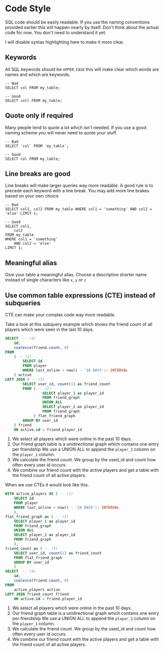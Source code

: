 # Code Style

SQL code should be easily readable. If you use the naming conventions provided earlier this will happen nearly by
itself. Don't think about the actual code for now. You don't need to understand it yet.

I will disable syntax highlighting here to make it more clear.

## Keywords

All SQL keywords should be `UPPER_CASE` this will make clear which words are names and which are keywords.

```
-- Bad
SELECT col FROM my_table;

-- Good
SELECT coll FROM my_table;
```

## Quote only if required

Many people tend to quote a lot which isn't needed. If you use a good naming scheme you will never need to quote your
stuff.

```
-- Bad
SELECT `col` FROM `my_table`;

-- Good
SELECT col FROM my_table;
```

## Line breaks are good

Line breaks will make larger queries way more readable. A good rule is to precede each keyword with a line break. You
may add more line brakes based on your own choice

```
-- Bad
SELECT col1, col2 FROM my_table WHERE col1 = 'something' AND col2 = 'else' LIMIT 1;

-- Good
SELECT col1,
    col2
FROM my_table
WHERE col1 = 'something'
    AND col2 = 'else'
LIMIT 1;
```

## Meaningful alias

Give your table a meaningful alias. Choose a descriptive shorter name instead of single characters like `x`, `y` or `z`

## Use common table expressions (CTE) instead of subqueries

CTE can make your complex code way more readable.

Take a look at this subquery example which shows the friend count of all players which were seen in the last 10 days.

```sql
SELECT  -- (4)
    id,
    coalesce(friend.count, 0)
FROM
    ( -- (1)
        SELECT id
        FROM player
        WHERE last_online > now() - '10 DAYS':: INTERVAL
    ) active
LEFT JOIN ( -- (3)
        SELECT user_id, count(1) as friend_count
        FROM ( -- (2)
                 SELECT player_1 as player_id
                 FROM friend_graph
                 UNION ALL
                 SELECT player_2 as player_id
                 FROM friend_graph
             ) flat_friend_graph
        GROUP BY user_id
    ) friend
    ON active.id = friend.player_id
```

1. We select all players which were online in the past 10 days.
2. Our friend graph table is a unidirectional graph which contains one entry per friendship
   We use a UNION ALL to append the `player_2` column on the `player_1` column.
3. We calculate the friend count. We group by the used_id and count how often every user id occurs.
4. We combine our friend count with the active players and get a table with the friend count of all active players.

When we use CTEs it would look like this.
```sql
WITH active_players AS ( -- (1)
    SELECT id
    FROM player 
    WHERE last_online > now() - '10 DAYS':: INTERVAL
    ),
flat_friend_graph as ( -- (2)
    SELECT player_1 as player_id
    FROM friend_graph
    UNION ALL
    SELECT player_2 as player_id
    FROM friend_graph
    ),
friend_count as ( -- (3)
    SELECT user_id, count(1) as friend_count
    FROM flat_friend_graph
    GROUP BY user_id
    )
SELECT  -- (4)
    id,
    coalesce(friend.count, 0)
FROM 
    active_players active
LEFT JOIN friend_count friend
    ON active.id = friend.player_id
```

1. We select all players which were online in the past 10 days.
2. Our friend graph table is a unidirectional graph which contains one entry per friendship
We use a UNION ALL to append the `player_2` column on the `player_1` column.
3. We calculate the friend count. We group by the used_id and count how often every user id occurs.
4. We combine our friend count with the active players and get a table with the friend count of all active players.
